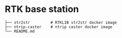 # RTK base station
```.
├── str2str         # RTKLIB str2str docker image
├── ntrip-caster    # ntrip caster docker image
└── README.md
```